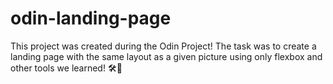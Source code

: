 # odin-landing-page
This project was created during the Odin Project! The task was to create a landing page with the same layout as a given picture using only flexbox and other tools we learned! 🛠️🙂